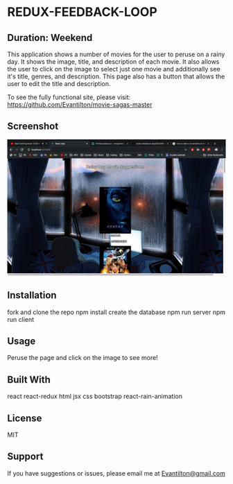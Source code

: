 # REDUX-FEEDBACK-LOOP
## Duration: Weekend
This application shows a number of movies for the user to peruse on a rainy day.  It shows the image, title, and description of each movie.  It also allows the user to click on the image to select just one movie and additionally see it's title, genres, and description.  This page also has a button that allows the user to edit the title and description.

To see the fully functional site, please visit: https://github.com/Evantilton/movie-sagas-master

## Screenshot 
![](public/images/Screenshot.jpg)

## Installation
fork and clone the repo 
npm install 
create the database 
npm run server npm 
run client

## Usage
Peruse the page and click on the image to see more!

## Built With
react react-redux html jsx css bootstrap react-rain-animation

## License
MIT

## Support
If you have suggestions or issues, please email me at Evantilton@gmail.com